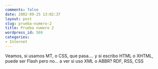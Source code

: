 ```yaml
---
comments: false
date: 2002-09-25 13:02:37
layout: post
slug: prueba-numero-2
title: Prueba numero 2
wordpress_id: 569
categories:
- Internet
---
```


Veamos, si usamos MT, o CSS, que pasa…. y si escribo HTML o XHTML, puede ser Flash pero no… a ver si uso XML o ABBR? RDF, RSS, CSS




 

